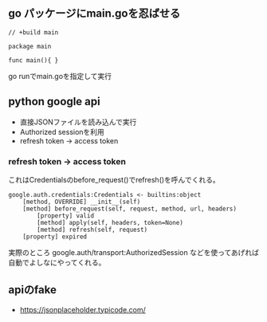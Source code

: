## go パッケージにmain.goを忍ばせる

```
// +build main

package main

func main(){ }
```

go runでmain.goを指定して実行

## python google api

- 直接JSONファイルを読み込んで実行
- Authorized sessionを利用
- refresh token -> access token

### refresh token -> access token

これはCredentialsのbefore_request()でrefresh()を呼んでくれる。

```
google.auth.credentials:Credentials <- builtins:object
    [method, OVERRIDE] __init__(self)
    [method] before_request(self, request, method, url, headers)
        [property] valid
        [method] apply(self, headers, token=None)
        [method] refresh(self, request)
    [property] expired
```

実際のところ google.auth/transport:AuthorizedSession などを使ってあげれば自動でよしなにやってくれる。

## apiのfake

- https://jsonplaceholder.typicode.com/
